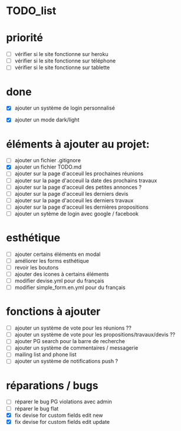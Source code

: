 # TODO_list

# priorité
- [ ] vérifier si le site fonctionne sur heroku
- [ ] vérifier si le site fonctionne sur téléphone
- [ ] vérifier si le site fonctionne sur tablette

# done

- [X] ajouter un système de login personnalisé
- [X] ajouter un mode dark/light



# éléments à ajouter au projet:
- [ ] ajouter un fichier .gitignore
- [X] ajouter un fichier TODO.md
- [ ] ajouter sur la page d'acceuil les prochaines réunions
- [ ] ajouter sur la page d'acceuil la date des prochains travaux
- [ ] ajouter sur la page d'acceuil des petites annonces ?
- [ ] ajouter sur la page d'acceuil les derniers devis
- [ ] ajouter sur la page d'acceuil les derniers travaux
- [ ] ajouter sur la page d'acceuil les dernières propositions
- [ ] ajouter un sytème de login avec google / facebook

# esthétique
- [ ] ajouter certains éléments en modal
- [ ] améliorer les forms esthétique
- [ ] revoir les boutons
- [ ] ajouter des icones à certains éléments
- [ ] modifier devise.yml pour du français
- [ ] modifier simple_form.en.yml pour du français

# fonctions à ajouter
- [ ] ajouter un système de vote pour les réunions ??
- [ ] ajouter un système de vote pour les propositions/travaux/devis ??
- [ ] ajouter PG search pour la barre de recherche
- [ ] ajouter un système de commentaires / messagerie
- [ ] mailing list and phone list
- [ ] ajouter un système de notifications push ?

# réparations / bugs
- [ ] réparer le bug PG violations avec admin
- [ ] réparer le bug flat
- [X] fix devise for custom fields edit new
- [X] fix devise for custom fields edit update
